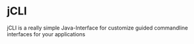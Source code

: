 # jCLI
jCLI is a really simple Java-Interface for customize guided commandline interfaces for your applications
